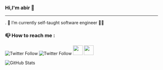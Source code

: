 ### Hi,I'm abir 👋
_________________________________________________________________________________________________________________________________________________________

. 🔭 I’m currently self-taught software engineer 👩‍💻 

### 📪 How to reach me :
![Twitter Follow](https://img.shields.io/twitter/follow/AbiirOua?color=%231DA1F2&logo=twitter&style=for-the-badge)
![Twitter Follow](https://img.shields.io/twitter/follow/abir0ua?color=%23E4405F&logo=instagram&style=for-the-badge)
<img height="32" width="32" src="https://cdn.jsdelivr.net/npm/simple-icons@v8/icons/twitter.svg" />
<img height="32" width="32" src="https://unpkg.com/simple-icons@v8/icons/instagram .svg" />




![GitHub Stats](https://github-readme-stats.vercel.app/api?username=abiroua20&theme=radical)
